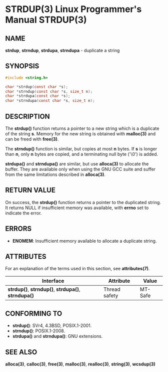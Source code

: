 # STRDUP(3) Linux Programmer's Manual STRDUP(3)

## NAME

**strdup**, **strndup**, **strdupa**, **strndupa** - duplicate a string

## SYNOPSIS

```c
#include <string.h>

char *strdup(const char *s);
char *strndup(const char *s, size_t n);
char *strdupa(const char *s);
char *strndupa(const char *s, size_t n);
```

## DESCRIPTION

The **strdup()** function returns a pointer to a new string which is a duplicate of the string **s**. Memory for the new string is obtained with **malloc(3)** and can be freed with **free(3)**.

The **strndup()** function is similar, but copies at most **n** bytes. If **s** is longer than **n**, only **n** bytes are copied, and a terminating null byte ('\0') is added.

**strdupa()** and **strndupa()** are similar, but use **alloca(3)** to allocate the buffer. They are available only when using the GNU GCC suite and suffer from the same limitations described in **alloca(3)**.

## RETURN VALUE

On success, the **strdup()** function returns a pointer to the duplicated string. It returns NULL if insufficient memory was available, with **errno** set to indicate the error.

## ERRORS

- **ENOMEM**: Insufficient memory available to allocate a duplicate string.

## ATTRIBUTES

For an explanation of the terms used in this section, see **attributes(7)**.

| Interface | Attribute     | Value   |
|-----------|---------------|---------|
| **strdup()**, **strndup()**, **strdupa()**, **strndupa()** | Thread safety | MT-Safe |

## CONFORMING TO

- **strdup()**: SVr4, 4.3BSD, POSIX.1-2001.
- **strndup()**: POSIX.1-2008.
- **strdupa()** and **strndupa()**: GNU extensions.

## SEE ALSO

**alloca(3)**, **calloc(3)**, **free(3)**, **malloc(3)**, **realloc(3)**, **string(3)**, **wcsdup(3)**
